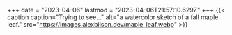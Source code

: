 +++
date = "2023-04-06"
lastmod = "2023-04-06T21:57:10.629Z"
+++
{{< caption caption="Trying to see..." alt="a watercolor sketch of a fall maple leaf." src="https://images.alexbilson.dev/maple_leaf.webp" >}}